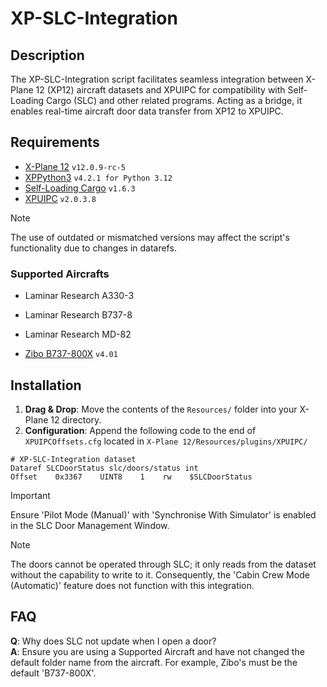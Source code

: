 # XP-SLC-Integration

## Description

The XP-SLC-Integration script facilitates seamless integration between X-Plane 12 (XP12) aircraft datasets and XPUIPC for compatibility with Self-Loading Cargo (SLC) and other related programs. Acting as a bridge, it enables real-time aircraft door data transfer from XP12 to XPUIPC.

## Requirements  

- [X-Plane 12](https://www.x-plane.com/)  `v12.0.9-rc-5`
- [XPPython3](https://xppython3.readthedocs.io/en/latest/)  `v4.2.1 for Python 3.12`
- [Self-Loading Cargo](https://www.selfloadingcargo.com/)  `v1.6.3`
- [XPUIPC](https://www.schiratti.com/xpuipc.html)  `v2.0.3.8`

> [!NOTE]
> The use of outdated or mismatched versions may affect the script's functionality due to changes in datarefs.

### Supported Aircrafts
 - Laminar Research A330-3
 - Laminar Research B737-8
 - Laminar Research MD-82
   
 - [Zibo B737-800X](https://forums.x-plane.org/index.php?/forums/forum/384-zibo-b738-800-modified/) `v4.01`

## Installation  

1. **Drag & Drop**: Move the contents of the `Resources/` folder into your X-Plane 12 directory.  
2. **Configuration**: Append the following code to the end of `XPUIPCOffsets.cfg` located in `X-Plane 12/Resources/plugins/XPUIPC/`

```
# XP-SLC-Integration dataset
Dataref SLCDoorStatus slc/doors/status int
Offset    0x3367    UINT8    1    rw    $SLCDoorStatus
```

> [!IMPORTANT]
> Ensure 'Pilot Mode (Manual)' with 'Synchronise With Simulator' is enabled in the SLC Door Management Window.

> [!NOTE]
> The doors cannot be operated through SLC; it only reads from the dataset without the capability to write to it. Consequently, the 'Cabin Crew Mode (Automatic)' feature does not function with this integration.

## FAQ  

**Q**: Why does SLC not update when I open a door?  
**A**: Ensure you are using a Supported Aircraft and have not changed the default folder name from the aircraft. For example, Zibo's must be the default 'B737-800X'.
